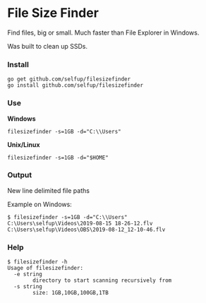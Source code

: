 # File Size Finder

Find files, big or small. Much faster than File Explorer in Windows.

Was built to clean up SSDs.

### Install

```
go get github.com/selfup/filesizefinder
go install github.com/selfup/filesizefinder
```

### Use

**Windows**

`filesizefinder -s=1GB -d="C:\\Users"`

**Unix/Linux**

`filesizefinder -s=1GB -d="$HOME"`

### Output

New line delimited file paths

Example on Windows:

```
$ filesizefinder -s=1GB -d="C:\\Users"
C:\Users\selfup\Videos\2019-08-15 18-26-12.flv
C:\Users\selfup\Videos\OBS\2019-08-12_12-10-46.flv
```

### Help

```
$ filesizefinder -h
Usage of filesizefinder:
  -e string
        directory to start scanning recursively from
  -s string
        size: 1GB,10GB,100GB,1TB
```
